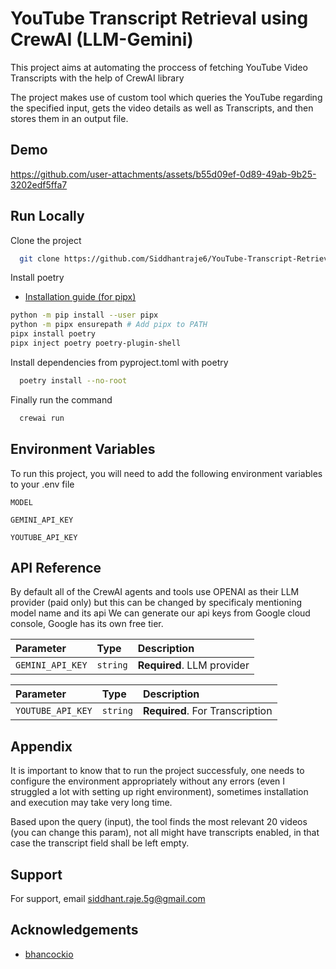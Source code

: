 # YouTube Transcript Retrieval using CrewAI (LLM-Gemini)

This project aims at automating the proccess of fetching YouTube Video Transcripts with the help of CrewAI library

The project makes use of custom tool which queries the YouTube regarding the specified input, gets the video details as well as Transcripts, and then stores them in an output file.

## Demo

https://github.com/user-attachments/assets/b55d09ef-0d89-49ab-9b25-3202edf5ffa7


## Run Locally

Clone the project

```bash
  git clone https://github.com/Siddhantraje6/YouTube-Transcript-Retrieval-using-CrewAI-LLM-Gemini
```

Install poetry
- [Installation guide (for pipx)](https://python-poetry.org/docs/#installing-with-pipx)
```bash
python -m pip install --user pipx 
python -m pipx ensurepath # Add pipx to PATH
pipx install poetry 
pipx inject poetry poetry-plugin-shell
```

Install dependencies from pyproject.toml with poetry

```bash
  poetry install --no-root
```

Finally run the command

```bash
  crewai run
```




## Environment Variables

To run this project, you will need to add the following environment variables to your .env file

`MODEL`

`GEMINI_API_KEY`

`YOUTUBE_API_KEY`




## API Reference
By default all of the CrewAI agents and tools use OPENAI as their LLM provider (paid only) but this can be changed by specificaly 
mentioning model name and its api
We can generate our api keys from Google cloud console, Google has its own free tier.

| Parameter | Type     | Description                |
| :-------- | :------- | :------------------------- |
| `GEMINI_API_KEY` | `string` | **Required**. LLM provider  |


| Parameter | Type     | Description                       |
| :-------- | :------- | :-------------------------------- |
| `YOUTUBE_API_KEY`      | `string` | **Required**. For Transcription |



## Appendix

It is important to know that to run the project successfuly, one needs to configure the environment appropriately without any errors (even I struggled a lot with setting up right environment), sometimes installation and execution may take very long time.

Based upon the query (input), the tool finds the most relevant 20 videos (you can change this param), not all might have transcripts enabled, in that case
the transcript field shall be left empty.



## Support

For support, email siddhant.raje.5g@gmail.com

## Acknowledgements

 - [bhancockio](https://github.com/bhancockio)
